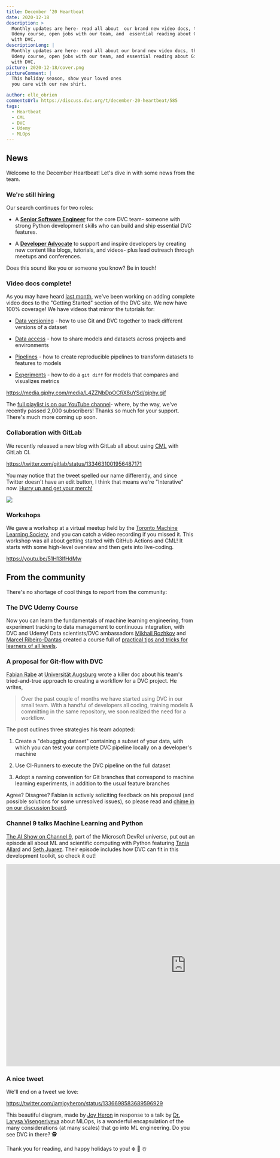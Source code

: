 ```yaml
---
title: December ’20 Heartbeat
date: 2020-12-18
description: >
  Monthly updates are here- read all about  our brand new video docs, the DVC
  Udemy course, open jobs with our team, and  essential reading about Git-flow
  with DVC.
descriptionLong: |
  Monthly updates are here- read all about our brand new video docs, the DVC
  Udemy course, open jobs with our team, and essential reading about Git-flow
  with DVC.
picture: 2020-12-18/cover.png
pictureComment: |
  This holiday season, show your loved ones
  you care with our new shirt.

author: elle_obrien
commentsUrl: https://discuss.dvc.org/t/december-20-heartbeat/585
tags:
  - Heartbeat
  - CML
  - DVC
  - Udemy
  - MLOps
---
```


## News

Welcome to the December Heartbeat! Let's dive in with some news from the team.

### We're still hiring

Our search continues for two roles:

- A
  [**Senior Software Engineer**](https://weworkremotely.com/remote-jobs/iterative-senior-software-engineer-open-source-dev-tools-3)
  for the core DVC team- someone with strong Python development skills who can
  build and ship essential DVC features.

- A
  [**Developer Advocate**](https://weworkremotely.com/remote-jobs/iterative-developer-advocate)
  to support and inspire developers by creating new content like blogs,
  tutorials, and videos- plus lead outreach through meetups and conferences.

Does this sound like you or someone you know? Be in touch!

### Video docs complete!

As you may have heard
[last month](https://dvc.org/blog/november-20-dvc-heartbeat), we've been working
on adding complete video docs to the "Getting Started" section of the DVC site.
We now have 100% coverage! We have videos that mirror the tutorials for:

- [Data versioning](/doc/start/data-and-model-versioning) - how to use Git and
  DVC together to track different versions of a dataset

- [Data access](/doc/start/data-and-model-access) - how to share models and
  datasets across projects and environments

- [Pipelines](/doc/start/data-pipelines) - how to create reproducible pipelines
  to transform datasets to features to models

- [Experiments](/doc/start/experiments) - how to do a `git diff` for models that
  compares and visualizes metrics

https://media.giphy.com/media/L4ZZNbDpOCfiX8uYSd/giphy.gif

The
[full playlist is on our YouTube channel](https://www.youtube.com/playlist?list=PL7WG7YrwYcnDb0qdPl9-KEStsL-3oaEjg)-
where, by the way, we've recently passed 2,000 subscribers! Thanks so much for
your support. There's much more coming up soon.

### Collaboration with GitLab

We recently released a new blog with GitLab all about using [CML](cml.dev) with
GitLab CI.

https://twitter.com/gitlab/status/1334631001956487171

You may notice that the tweet spelled our name differently, and since Twitter
doesn't have an edit button, I think that means we're "Interative" now.
[Hurry up and get your merch!](https://www.zazzle.com/t_shirt-235920696568133954)

![](/uploads/images/2020-12-18/newname.png)

### Workshops

We gave a workshop at a virtual meetup held by the
[Toronto Machine Learning Society](https://mlopsworld.com/about-us/), and you
can catch a video recording if you missed it. This workshop was all about
getting started with GitHub Actions and CML! It starts with some high-level
overview and then gets into live-coding.

https://youtu.be/51H13lfHdMw

## From the community

There's no shortage of cool things to report from the community:

### The DVC Udemy Course

Now you can learn the fundamentals of machine learning engineering, from
experiment tracking to data management to continuous integration, with DVC and
Udemy! Data scientists/DVC ambassadors
[Mikhail Rozhkov](https://www.udemy.com/user/mnrozhkov/) and
[Marcel Ribeiro-Dantas](https://www.udemy.com/user/marcel-da-camara-ribeiro-dantas/)
created a course full of
[practical tips and tricks for learners of all levels](https://www.udemy.com/course/machine-learning-experiments-and-engineering-with-dvc/?referralCode=68BEB2A7E246A54E5E35).

<external-link
href="https://www.udemy.com/course/machine-learning-experiments-and-engineering-with-dvc/?referralCode=68BEB2A7E246A54E5E35"
title="Machine Learning Experiments and Engineering with DVC"
description="Automate machine learning experiments, pipelines and model deployment (CI/CD, MLOps) with Data Version Control (DVC)."
link="udemy.com"
image="/uploads/images/2020-12-18/udemy.png"/>

### A proposal for Git-flow with DVC

[Fabian Rabe](https://www.uni-augsburg.de/en/fakultaet/fai/informatik/prof/swtpvs/team/fabian-rabe/)
at [Universität Augsburg](https://www.uni-augsburg.de/en/) wrote a killer doc
about his team's tried-and-true approach to creating a workflow for a DVC
project. He writes,

> Over the past couple of months we have started using DVC in our small team.
> With a handful of developers all coding, training models & committing in the
> same repository, we soon realized the need for a workflow.

The post outlines three strategies his team adopted:

1. Create a "debugging dataset" containing a subset of your data, with which you
   can test your complete DVC pipeline locally on a developer's machine

2. Use CI-Runners to execute the DVC pipeline on the full dataset

3. Adopt a naming convention for Git branches that correspond to machine
   learning experiments, in addition to the usual feature branches

Agree? Disagree? Fabian is actively soliciting feedback on his proposal (and
possible solutions for some unresolved issues), so please read and
[chime in on our discussion board](https://discuss.dvc.org/t/git-flow-for-dvc/578/6).

<external-link
href="https://git.rz.uni-augsburg.de/rabefabi/git-flow-for-dvc"
title="Git Flow for DVC"
description="Fabian Rabe"
link="git.rz.uni-augsburg.de"
image="/uploads/images/2020-12-18/universitat_augs.jpg"/>

### Channel 9 talks Machine Learning and Python

[The AI Show on Channel 9](https://channel9.msdn.com/Shows/AI-Show), part of the
Microsoft DevRel universe, put out an episode all about ML and scientific
computing with Python featuring [Tania Allard](https://twitter.com/ixek) and
[Seth Juarez](https://twitter.com/sethjuarez). Their episode includes how DVC
can fit in this development toolkit, so check it out!

<iframe src="https://channel9.msdn.com/Shows/AI-Show/Machine-Learning-and-Scientific-Computing-with-Python/player" width="960" height="540" allowFullScreen frameBorder="0" title="Machine Learning and Scientific Computing with Python - Microsoft Channel 9 Video"></iframe>

### A nice tweet

We'll end on a tweet we love:

https://twitter.com/iamjoyheron/status/1336698583689596929

This beautiful diagram, made by [Joy Heron](https://twitter.com/iamjoyheron) in
response to a talk by [Dr. Larysa Visengeriyeva](https://twitter.com/visenger)
about MLOps, is a wonderful encapsulation of the many considerations (at many
scales) that go into ML engineering. Do you see DVC in there? 🕵️

Thank you for reading, and happy holidays to you! ❄️ 🎁 ☃️
